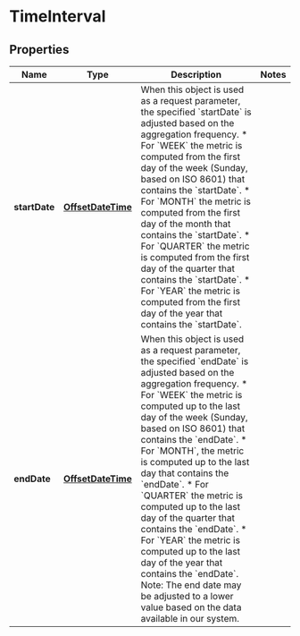 
# TimeInterval

## Properties
Name | Type | Description | Notes
------------ | ------------- | ------------- | -------------
**startDate** | [**OffsetDateTime**](OffsetDateTime.md) | When this object is used as a request parameter, the specified &#x60;startDate&#x60; is adjusted based on the aggregation frequency.  * For &#x60;WEEK&#x60; the metric is computed from the first day of the week (Sunday, based on ISO 8601) that contains the &#x60;startDate&#x60;. * For &#x60;MONTH&#x60; the metric is computed from the first day of the month that contains the &#x60;startDate&#x60;. * For &#x60;QUARTER&#x60; the metric is computed from the first day of the quarter that contains the &#x60;startDate&#x60;. * For &#x60;YEAR&#x60; the metric is computed from the first day of the year that contains the &#x60;startDate&#x60;. | 
**endDate** | [**OffsetDateTime**](OffsetDateTime.md) | When this object is used as a request parameter, the specified &#x60;endDate&#x60; is adjusted based on the aggregation frequency.  * For &#x60;WEEK&#x60; the metric is computed up to the last day of the week (Sunday, based on ISO 8601) that contains the &#x60;endDate&#x60;. * For &#x60;MONTH&#x60;, the metric is computed up to the last day that contains the &#x60;endDate&#x60;. * For &#x60;QUARTER&#x60; the metric is computed up to the last day of the quarter that contains the &#x60;endDate&#x60;. * For &#x60;YEAR&#x60; the metric is computed up to the last day of the year that contains the &#x60;endDate&#x60;.  Note: The end date may be adjusted to a lower value based on the data available in our system. | 



